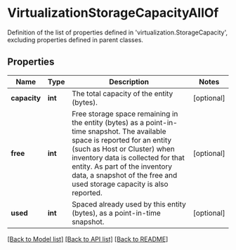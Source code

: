 # VirtualizationStorageCapacityAllOf

Definition of the list of properties defined in 'virtualization.StorageCapacity', excluding properties defined in parent classes.
## Properties
Name | Type | Description | Notes
------------ | ------------- | ------------- | -------------
**capacity** | **int** | The total capacity of the entity (bytes). | [optional] 
**free** | **int** | Free storage space remaining in the entity (bytes) as a point-in-time snapshot. The available space is reported for an entity (such as Host or Cluster) when inventory data is collected for that entity. As part of the inventory data, a snapshot of the free and used storage capacity is also reported. | [optional] 
**used** | **int** | Spaced already used by this entity (bytes), as a point-in-time snapshot. | [optional] 

[[Back to Model list]](../README.md#documentation-for-models) [[Back to API list]](../README.md#documentation-for-api-endpoints) [[Back to README]](../README.md)


